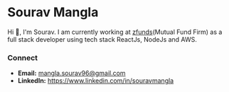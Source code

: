 

# Sourav Mangla
Hi 👋, I'm Sourav. I am currently working at [zfunds](https://www.linkedin.com/company/zfunds/)(Mutual Fund Firm) as a full stack developer using tech stack ReactJs, NodeJs and AWS. 

<!--
### 📫 Reach out!
-->
### Connect
- **Email:** mangla.sourav96@gmail.com
- **LinkedIn:** https://www.linkedin.com/in/souravmangla


<!--
### Hi there 
**ManglaSourav/manglasourav** is a ✨ _special_ ✨ repository because its `README.md` (this file) appears on your GitHub profile.

Here are some ideas to get you started:

- 🔭 I’m currently working on ...
- 🌱 I’m currently learning ...
- 👯 I’m looking to collaborate on ...
- 🤔 I’m looking for help with ...
- 💬 Ask me about ...
- 📫 How to reach me: ...
- 😄 Pronouns: ...
- ⚡ Fun fact: ...
-->
